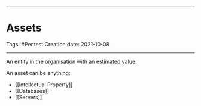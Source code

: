 -----------------------------------------------
# Assets
Tags:  #Pentest
Creation date: 2021-10-08

-----------------------------------------------

An entity in the organisation with an estimated value.

An asset can be anything:
- [[Intellectual Property]]
- [[Databases]]
- [[Servers]]